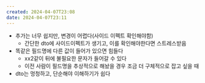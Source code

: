 ```yaml
---
created: 2024-04-07T23:08
date: 2024-04-07T23:11
---
```

- 추가는 너무 쉽지만, 변경이 어렵다(사이드 이펙트 확인해야함)
	- 간단한 dto에 사이드이펙트가 생기고, 이를 확인해야한다면 스트레스받음
- 똑같은 필드명에 다른 값이 들어가 있으면 힘들다
	- xx2같이 뒤에 불필요한 문자가 들어갈 수 있다
	- 이전 사람이 필드명을 추상적으로 해놨을 경우 조금 더 구체적으로 잡고 싶을 때
- dto는 멍청하고, 단순해야 이해하기가 쉽다